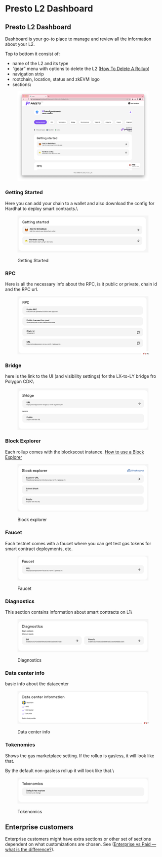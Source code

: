 # Presto L2 Dashboard

## Presto L2 Dashboard

Dashboard is your go-to place to manage and review all the information about your L2.

Top to bottom it consist of:

* name of the L2 and its type
* “gear” menu with options to delete the L2 ([How To Delete A Rollup](../main-functionality/how-to-delete-a-rollup.md))
* navigation strip
* rootchain, location, status and zkEVM logo
* sections\


<figure><img src="../../.gitbook/assets/Untitled (1) (2).png" alt=""><figcaption></figcaption></figure>

### Getting Started

Here you can add your chain to a wallet and also download the config for Hardhat to deploy smart contracts.\


<figure><img src="../../.gitbook/assets/Untitled 1 (1).png" alt=""><figcaption><p>Getting Started</p></figcaption></figure>

### RPC

Here is all the necessary info about the RPC, is it public or private, chain id and the RPC url.

<figure><img src="../../.gitbook/assets/Untitled 2.png" alt=""><figcaption></figcaption></figure>

### Bridge

here is the link to the UI (and visibility settings) for the LX-to-LY bridge fro Polygon CDK\


<figure><img src="../../.gitbook/assets/Untitled 3.png" alt=""><figcaption></figcaption></figure>

### Block Explorer

Each rollup comes with the blockscout instance. [How to use a Block Explorer](../main-functionality/how-to-use-a-block-explorer.md)

<figure><img src="../../.gitbook/assets/Untitled 4.png" alt=""><figcaption><p>Block explorer</p></figcaption></figure>

### Faucet

Each testnet comes with a faucet where you can get test gas tokens for smart contract deployments, etc.

<figure><img src="../../.gitbook/assets/Untitled 5.png" alt=""><figcaption><p>Faucet</p></figcaption></figure>

### Diagnostics

This section contains information about smart contracts on L1\


<figure><img src="../../.gitbook/assets/Untitled 6.png" alt=""><figcaption><p>Diagnostics</p></figcaption></figure>

### Data center info

basic info about the datacenter

<figure><img src="../../.gitbook/assets/Untitled 7.png" alt=""><figcaption><p>Data center info</p></figcaption></figure>

### Tokenomics

Shows the gas marketplace setting. If the rollup is gasless, it will look like that.

By the default non-gasless rollup it will look like that.\


<figure><img src="../../.gitbook/assets/Untitled 9.png" alt=""><figcaption><p>Tokenomics</p></figcaption></figure>

## Enterprise customers

Enterprise customers might have extra sections or other set of sections dependent on what customizations are chosen. See ([Enterprise vs Paid — what is the difference?](../for-enterprise-customers/enterprise-vs-paid-what-is-the-difference.md)).
